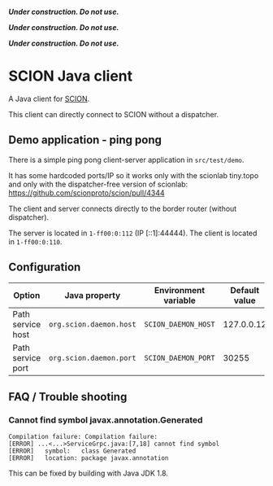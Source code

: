 

***Under construction. Do not use.***

***Under construction. Do not use.***

***Under construction. Do not use.***

# SCION Java client

A Java client for [SCION](https://scion.org).

This client can directly connect to SCION without a dispatcher.

## Demo application - ping pong

There is a simple ping pong client-server application in `src/test/demo`.

It has some hardcoded ports/IP so it works only with the scionlab tiny.topo and only with the dispatcher-free
version of scionlab: https://github.com/scionproto/scion/pull/4344

The client and server connects directly to the border router (without dispatcher).

The server is located in `1-ff00:0:112` (IP [::1]:44444). The client is located in `1-ff00:0:110`.


## Configuration

| Option            | Java property           | Environment variable | Default value |
|-------------------|-------------------------|----------------------|---------------|
| Path service host | `org.scion.daemon.host` | `SCION_DAEMON_HOST`  | 127.0.0.12    |
| Path service port | `org.scion.daemon.port` | `SCION_DAEMON_PORT`  | 30255         | 

## FAQ / Trouble shooting

### Cannot find symbol javax.annotation.Generated

```
Compilation failure: Compilation failure: 
[ERROR] ...<...>ServiceGrpc.java:[7,18] cannot find symbol
[ERROR]   symbol:   class Generated
[ERROR]   location: package javax.annotation
```

This can be fixed by building with Java JDK 1.8.


